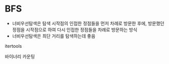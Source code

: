# BFS

* 너비우선탐색은 탐색 시작점의 인접한 정점들을 먼저 차례로 방문한 후에, 방문했던 정점을 시작점으로 하여 다시 인접한 정점들을 차례로 방문하는 방식
* 너비우선탐색은 최단 거리를 탐색하는데 좋음



itertools

바이너리 카운팅
